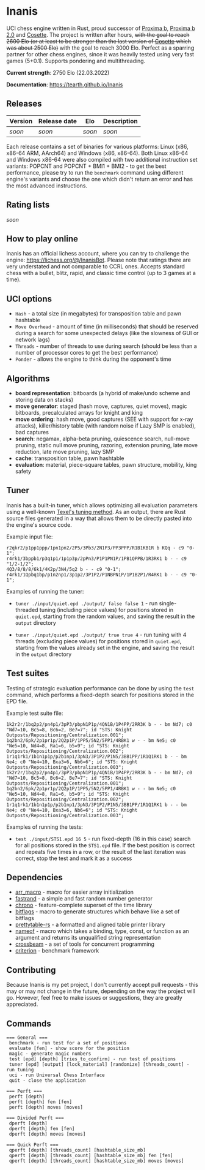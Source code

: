 # Inanis
UCI chess engine written in Rust, proud successor of [Proxima b](https://github.com/Tearth/Proxima-b), [Proxima b 2.0](https://github.com/Tearth/Proxima-b-2.0) and [Cosette](https://github.com/Tearth/Cosette). The project is written after hours, ~~with the goal to reach 2600 Elo (or at least to be stronger than the last version of [Cosette](https://github.com/Tearth/Cosette) which was about 2500 Elo)~~ with the goal to reach 3000 Elo. Perfect as a sparring partner for other chess engines, since it was heavily tested using very fast games (5+0.1). Supports pondering and multithreading.

**Current strength**: 2750 Elo (22.03.2022)

**Documentation**: https://tearth.github.io/Inanis

## Releases
| Version                                                                | Release date | Elo    | Description  |
|------------------------------------------------------------------------|--------------|--------|--------------|
| *soon*                                                                 | *soon*       | *soon* | *soon*       |

Each release contains a set of binaries for various platforms: Linux (x86, x86-64 ARM, AArch64) and Windows (x86, x86-64). Both Linux x86-64 and Windows x86-64 were also compiled with two additional instruction set variants: POPCNT and POPCNT + BMI1 + BMI2 - to get the best performance, please try to run the `benchmark` command using different engine's variants and choose the one which didn't return an error and has the most advanced instructions.

## Rating lists
*soon*

## How to play online
Inanis has an official lichess account, where you can try to challenge the engine: https://lichess.org/@/InanisBot. Please note that ratings there are very understated and not comparable to CCRL ones. Accepts standard chess with a bullet, blitz, rapid, and classic time control (up to 3 games at a time).

## UCI options
 - `Hash` - a total size (in megabytes) for transposition table and pawn hashtable
 - `Move Overhead` - amount of time (in milliseconds) that should be reserved during a search for some unexpected delays (like the slowness of GUI or network lags)
 - `Threads` - number of threads to use during search (should be less than a number of processor cores to get the best performance)
 - `Ponder` - allows the engine to think during the opponent's time

## Algorithms
 - **board representation**: bitboards (a hybrid of make/undo scheme and storing data on stacks)
 - **move generator**: staged (hash move, captures, quiet moves), magic bitboards, precalculated arrays for knight and king
 - **move ordering**: hash move, good captures (SEE with support for x-ray attacks), killer/history table (with random noise if Lazy SMP is enabled), bad captures
 - **search**: negamax, alpha-beta pruning, quiescence search, null-move pruning, static null move pruning, razoring, extension pruning, late move reduction, late move pruning, lazy SMP
 - **cache**: transposition table, pawn hashtable
 - **evaluation**: material, piece-square tables, pawn structure, mobility, king safety

## Tuner
Inanis has a built-in tuner, which allows optimizing all evaluation parameters using a well-known [Texel's tuning method](https://www.chessprogramming.org/Texel%27s_Tuning_Method). As an output, there are Rust source files generated in a way that allows them to be directly pasted into the engine's source code. 

Example input file:
```
r2qkr2/p1pp1ppp/1pn1pn2/2P5/3Pb3/2N1P3/PP3PPP/R1B1KB1R b KQq - c9 "0-1";
r4rk1/3bppb1/p3q1p1/1p1p3p/2pPn3/P1P1PN1P/1PB1QPPB/1R3RK1 b - - c9 "1/2-1/2";
4Q3/8/8/8/6k1/4K2p/3N4/5q2 b - - c9 "0-1";
r4rk1/1Qpbq1bp/p1n2np1/3p1p2/3P1P2/P1NBPN1P/1P1B2P1/R4RK1 b - - c9 "0-1";
```

Examples of running the tuner:

 - `tuner ./input/quiet.epd ./output/ false false 1` - run single-threaded tuning (including piece values) for positions stored in `quiet.epd`, starting from the random values, and saving the result in the `output` directory

 - `tuner ./input/quiet.epd ./output/ true true 4` - run tuning with 4 threads (excluding piece values) for positions stored in `quiet.epd`, starting from the values already set in the engine, and saving the result in the `output` directory

## Test suites 
Testing of strategic evaluation performance can be done by using the `test` command, which performs a fixed-depth search for positions stored in the EPD file.

Example test suite file:
```
1k2r2r/1bq2p2/pn4p1/3pP3/pbpN1P1p/4QN1B/1P4PP/2RR3K b - - bm Nd7; c0 "Nd7=10, Bc5=8, Bc6=2, Be7=7"; id "STS: Knight Outposts/Repositioning/Centralization.001";
1q2bn2/6pk/2p1pr1p/2Q2p1P/1PP5/5N2/5PP1/4RBK1 w - - bm Ne5; c0 "Ne5=10, Nd4=8, Ra1=6, b5=9"; id "STS: Knight Outposts/Repositioning/Centralization.002";
1r1q1rk1/1b1n1p1p/p2b1np1/3pN3/3P1P2/P1N5/3BB1PP/1R1Q1RK1 b - - bm Ne4; c0 "Ne4=10, Bxa3=6, Nb6=6"; id "STS: Knight Outposts/Repositioning/Centralization.003";
1k2r2r/1bq2p2/pn4p1/3pP3/pbpN1P1p/4QN1B/1P4PP/2RR3K b - - bm Nd7; c0 "Nd7=10, Bc5=8, Bc6=2, Be7=7"; id "STS: Knight Outposts/Repositioning/Centralization.001";
1q2bn2/6pk/2p1pr1p/2Q2p1P/1PP5/5N2/5PP1/4RBK1 w - - bm Ne5; c0 "Ne5=10, Nd4=8, Ra1=6, b5=9"; id "STS: Knight Outposts/Repositioning/Centralization.002";
1r1q1rk1/1b1n1p1p/p2b1np1/3pN3/3P1P2/P1N5/3BB1PP/1R1Q1RK1 b - - bm Ne4; c0 "Ne4=10, Bxa3=6, Nb6=6"; id "STS: Knight Outposts/Repositioning/Centralization.003";
```

Examples of running the tests:

 - `test ./input/STS1.epd 16 5` - run fixed-depth (16 in this case) search for all positions stored in the `STS1.epd` file. If the best position is correct and repeats five times in a row, or the result of the last iteration was correct, stop the test and mark it as a success

## Dependencies
 - [arr_macro](https://github.com/JoshMcguigan/arr_macro) - macro for easier array initialization
 - [fastrand](https://github.com/smol-rs/fastrand) - a simple and fast random number generator
 - [chrono](https://github.com/chronotope/chrono) - feature-complete superset of the time library
 - [bitflags](https://github.com/bitflags/bitflags) - macro to generate structures which behave like a set of bitflags
 - [prettytable-rs](https://github.com/phsym/prettytable-rs) - a formatted and aligned table printer library
 - [nameof](https://github.com/SilentByte/nameof) - macro which takes a binding, type, const, or function as an argument and returns its unqualified string representation
 - [crossbeam](https://github.com/crossbeam-rs/crossbeam) - a set of tools for concurrent programming
 - [criterion](https://github.com/bheisler/criterion.rs) - benchmark framework

## Contributing
Because Inanis is my pet project, I don't currently accept pull requests - this may or may not change in the future, depending on the way the project will go. However, feel free to make issues or suggestions, they are greatly appreciated. 

## Commands
```
=== General ===
 benchmark - run test for a set of positions
 evaluate [fen] - show score for the position
 magic - generate magic numbers
 test [epd] [depth] [tries_to_confirm] - run test of positions
 tuner [epd] [output] [lock_material] [randomize] [threads_count] - run tuning
 uci - run Universal Chess Interface
 quit - close the application

=== Perft ===
 perft [depth]
 perft [depth] fen [fen]
 perft [depth] moves [moves]

=== Divided Perft ===
 dperft [depth]
 dperft [depth] fen [fen]
 dperft [depth] moves [moves]

=== Quick Perft ===
 qperft [depth] [threads_count] [hashtable_size_mb]
 qperft [depth] [threads_count] [hashtable_size_mb] fen [fen]
 qperft [depth] [threads_count] [hashtable_size_mb] moves [moves]
```